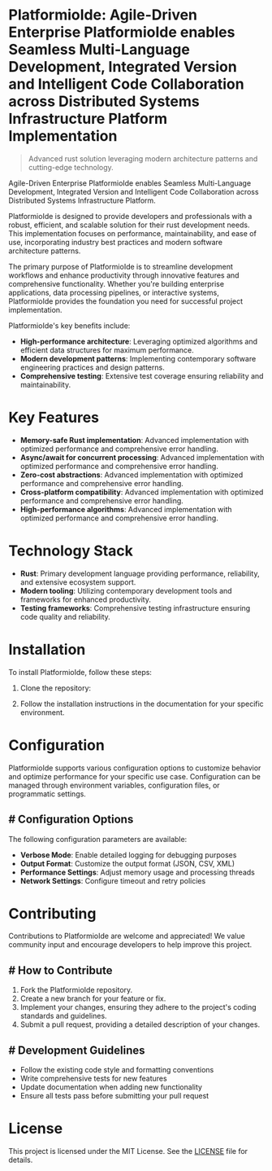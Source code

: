 <!-- fallback_PlatformioIde_20251001204936_89134 -->

# PlatformioIde: Agile-Driven Enterprise PlatformioIde enables Seamless Multi-Language Development, Integrated Version and Intelligent Code Collaboration across Distributed Systems Infrastructure Platform Implementation
> Advanced rust solution leveraging modern architecture patterns and cutting-edge technology.

Agile-Driven Enterprise PlatformioIde enables Seamless Multi-Language Development, Integrated Version and Intelligent Code Collaboration across Distributed Systems Infrastructure Platform.

PlatformioIde is designed to provide developers and professionals with a robust, efficient, and scalable solution for their rust development needs. This implementation focuses on performance, maintainability, and ease of use, incorporating industry best practices and modern software architecture patterns.

The primary purpose of PlatformioIde is to streamline development workflows and enhance productivity through innovative features and comprehensive functionality. Whether you're building enterprise applications, data processing pipelines, or interactive systems, PlatformioIde provides the foundation you need for successful project implementation.

PlatformioIde's key benefits include:

* **High-performance architecture**: Leveraging optimized algorithms and efficient data structures for maximum performance.
* **Modern development patterns**: Implementing contemporary software engineering practices and design patterns.
* **Comprehensive testing**: Extensive test coverage ensuring reliability and maintainability.

# Key Features

* **Memory-safe Rust implementation**: Advanced implementation with optimized performance and comprehensive error handling.
* **Async/await for concurrent processing**: Advanced implementation with optimized performance and comprehensive error handling.
* **Zero-cost abstractions**: Advanced implementation with optimized performance and comprehensive error handling.
* **Cross-platform compatibility**: Advanced implementation with optimized performance and comprehensive error handling.
* **High-performance algorithms**: Advanced implementation with optimized performance and comprehensive error handling.

# Technology Stack

* **Rust**: Primary development language providing performance, reliability, and extensive ecosystem support.
* **Modern tooling**: Utilizing contemporary development tools and frameworks for enhanced productivity.
* **Testing frameworks**: Comprehensive testing infrastructure ensuring code quality and reliability.

# Installation

To install PlatformioIde, follow these steps:

1. Clone the repository:


2. Follow the installation instructions in the documentation for your specific environment.

# Configuration

PlatformioIde supports various configuration options to customize behavior and optimize performance for your specific use case. Configuration can be managed through environment variables, configuration files, or programmatic settings.

## # Configuration Options

The following configuration parameters are available:

* **Verbose Mode**: Enable detailed logging for debugging purposes
* **Output Format**: Customize the output format (JSON, CSV, XML)
* **Performance Settings**: Adjust memory usage and processing threads
* **Network Settings**: Configure timeout and retry policies

# Contributing

Contributions to PlatformioIde are welcome and appreciated! We value community input and encourage developers to help improve this project.

## # How to Contribute

1. Fork the PlatformioIde repository.
2. Create a new branch for your feature or fix.
3. Implement your changes, ensuring they adhere to the project's coding standards and guidelines.
4. Submit a pull request, providing a detailed description of your changes.

## # Development Guidelines

* Follow the existing code style and formatting conventions
* Write comprehensive tests for new features
* Update documentation when adding new functionality
* Ensure all tests pass before submitting your pull request

# License

This project is licensed under the MIT License. See the [LICENSE](https://github.com/Willysc10/PlatformioIde/blob/main/LICENSE) file for details.
